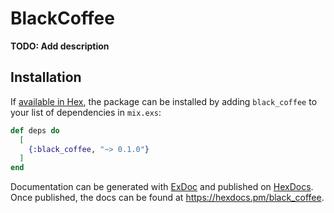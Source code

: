 # BlackCoffee

**TODO: Add description**

## Installation

If [available in Hex](https://hex.pm/docs/publish), the package can be installed
by adding `black_coffee` to your list of dependencies in `mix.exs`:

```elixir
def deps do
  [
    {:black_coffee, "~> 0.1.0"}
  ]
end
```

Documentation can be generated with [ExDoc](https://github.com/elixir-lang/ex_doc)
and published on [HexDocs](https://hexdocs.pm). Once published, the docs can
be found at <https://hexdocs.pm/black_coffee>.

